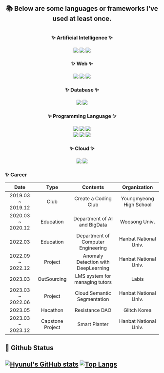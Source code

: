<div align=center>
    <h2> 📚 Below are some languages or frameworks I've used at least once. <h1>
    <h3> ✨ Artificial Intelligence ✨ <h3>
    <img src="https://img.shields.io/badge/PyTorch-EE4C2C?style=for-the-badge&logo=PyTorch&logoColor=white">
    <img src="https://img.shields.io/badge/TensorFlow-FF6F00?style=for-the-badge&logo=TensorFlow&logoColor=white">
    <img src="https://img.shields.io/badge/scikit-learn-F7931E?style=for-the-badge&logo=scikit-learn&logoColor=white">
    <br>
    <h3> ✨ Web ✨ <h3>
    <img src="https://img.shields.io/badge/Node.js-339933?style=for-the-badge&logo=nodedotjs&logoColor=white">
    <img src="https://img.shields.io/badge/Spring-6DB33F?style=for-the-badge&logo=spring&logoColor=white">
    <img src="https://img.shields.io/badge/Spring-Boot-6DB33F?style=for-the-badge&logo=springboot&logoColor=white">
    <br>
    <h3> ✨ Database ✨ <h3>
    <img src="https://img.shields.io/badge/MySQL-4479A1?style=for-the-badge&logo=mysql&logoColor=white">
    <img src="https://img.shields.io/badge/MariaDB-1F305F?style=for-the-badge&logo=mariadbfoundation&logoColor=white">
    <h3> ✨ Programming Language ✨ <h3>
    <img src="https://img.shields.io/badge/Java-FF6F00?style=for-the-badge&logo=OpenJDK&logoColor=white"/>
    <img src="https://img.shields.io/badge/Python-3776AB?style=for-the-badge&logo=python&logoColor=white">
    <img src="https://img.shields.io/badge/C-A8B9CC?style=for-the-badge&logo=c&logoColor=white">
    <br>
    <img src="https://img.shields.io/badge/JavaScript-F7DF1E?style=for-the-badge&logo=javascript&logoColor=white">
    <img src="https://img.shields.io/badge/TypeScript-3178C6?style=for-the-badge&logo=typescript&logoColor=white">
    <img src="https://img.shields.io/badge/React-61DAFB?style=for-the-badge&logo=react&logoColor=white">
    <h3> ✨ Cloud ✨ <h3>
    <img src="https://img.shields.io/badge/Amazon_EC2-4479A1?style=for-the-badge&logo=amazonec2&logoColor=white">
    <img src="https://img.shields.io/badge/Amazon_RDS-4479A1?style=for-the-badge&logo=amazonrds&logoColor=white">
</div>

### ✨ Career 

|        Date       |         Type        |                      Contents                     |                  Organization                  |
|:-----------------:|:-------------------:|:-------------------------------------------------:|:----------------------------------------------:|
| 2019.03 ~ 2019.12 |         Club        |               Create a Coding Club                |             Youngmyeong High School            |
| 2020.03 ~ 2020.12 |      Education      |          Department of AI and BigData             |                  Woosong Univ.                 |
|     2022.03       |      Education      |          Department of Computer Engineering       |              Hanbat National Univ.             |
| 2022.09 ~ 2022.12 |       Project       |         Anomaly Detection with DeepLearning       |              Hanbat National Univ.             |
|     2023.03       |     OutSourcing     |            LMS system for managing tutors         |                     Labis                      |
| 2023.03 ~ 2022.06 |       Project       |             Cloud Semantic Segmentation           |              Hanbat National Univ.             |
|     2023.05       |       Hacathon      |                   Resistance DAO                  |                  Glitch Korea                  |
| 2023.03 ~ 2023.12 |   Capstone Project  |                    Smart Planter                  |              Hanbat National Univ.             |
        

    
<h2> 🌱 Github Status <h2>

[![Hyunul's GitHub stats](https://github-readme-stats.vercel.app/api?username=Hyunul)](https://github.com/Hyunul/github-readme-stats) [![Top Langs](https://github-readme-stats.vercel.app/api/top-langs/?username=Hyunul&layout=compact)](https://github.com/Hyunul/github-readme-stats)



<!-- ![Footer](https://capsule-render.vercel.app/api?type=waving&color=auto&height=200&section=footer) -->
